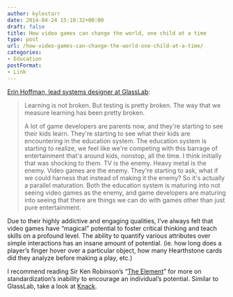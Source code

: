 ```yaml
---
author: kylestarr
date: 2014-04-24 15:10:32+00:00
draft: false
title: How video games can change the world, one child at a time
type: post
url: /how-video-games-can-change-the-world-one-child-at-a-time/
categories:
- Education
postFormat:
- Link
---
```


[Erin Hoffman, lead systems designer at GlassLab](http://www.polygon.com/features/2014/4/24/5636832/glasslab):


<blockquote>Learning is not broken. But testing is pretty broken. The way that we measure learning has been pretty broken.

A lot of game developers are parents now, and they're starting to see their kids learn. They're starting to see what their kids are encountering in the education system. The education system is starting to realize, we feel like we're competing with this barrage of entertainment that's around kids, nonstop, all the time. I think initially that was shocking to them. TV is the enemy. Heavy metal is the enemy. Video games are the enemy. They're starting to ask, what if we could harness that instead of making it the enemy? So it's actually a parallel maturation. Both the education system is maturing into not seeing video games as the enemy, and game developers are maturing into seeing that there are things we can do with games other than just pure entertainment.</blockquote>


Due to their highly addictive and engaging qualities, I’ve always felt that video games have “magical” potential to foster critical thinking and teach skills on a profound level. The ability to quantify various attributes over simple interactions has an insane amount of potential. (ie. how long does a player’s finger hover over a particular object, how many Hearthstone cards did they analyze before making a play, etc.)

I recommend reading Sir Ken Robinson’s “[The Element](http://www.amazon.com/gp/product/0143116738/ref=as_li_ss_tl?ie=UTF8&camp=1789&creative=390957&creativeASIN=0143116738&linkCode=as2&tag=tpv07-20)” for more on standardization’s inability to encourage an individual’s potential. Similar to GlassLab, take a look at [Knack](http://knack.it/).
